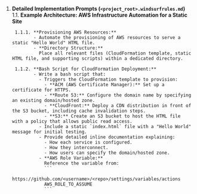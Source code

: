 1. **Detailed Implementation Prompts (`<project_root>.windsurfrules.md`)**
   1.1. **Example Architecture: AWS Infrastructure Automation for a Static Site**

        1.1.1. **Provisioning AWS Resources:**
               - Automate the provisioning of AWS resources to serve a static "Hello World" HTML file.
               - **Directory Structure:**  
                 Place all relevant files (CloudFormation template, static HTML file, and supporting scripts) within a dedicated directory.

        1.1.2. **Bash Script for CloudFormation Deployment:**
               - Write a bash script that:
                 - Triggers the CloudFormation template to provision:
                   - **ACM (AWS Certificate Manager):** Set up a certificate for HTTPS.
                   - **Route 53:** Configure the domain name by specifying an existing domain/hosted zone.
                   - **CloudFront:** Deploy a CDN distribution in front of the S3 bucket, including cache invalidation steps.
                   - **S3:** Create an S3 bucket to host the HTML file with a policy that allows public read access.
                 - Include a static `index.html` file with a "Hello World" message for initial testing.
                 - Provide detailed inline documentation explaining:
                   - How each service is configured.
                   - How they interconnect.
                   - How users can specify the domain/hosted zone.
                 - **AWS Role Variable:**  
                   Reference the variable from:
                   ```
                   https://github.com/<username>/<repo>/settings/variables/actions
                   AWS_ROLE_TO_ASSUME
                   ```
